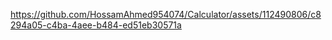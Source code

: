 

https://github.com/HossamAhmed954074/Calculator/assets/112490806/c8294a05-c4ba-4aee-b484-ed51eb30571a

